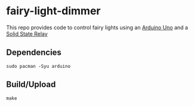 # fairy-light-dimmer

This repo provides code to control fairy lights using an [Arduino Uno](http://www.arduino.org/products/boards/arduino-uno) and a [Solid State Relay](http://www.electronicnuts.com/2ch-ac-led-light-dimmer-module-controller-board-arduino-raspberry-smart-home)

## Dependencies

`sudo pacman -Syu arduino`

## Build/Upload

`make`
